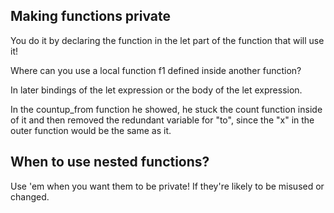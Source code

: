## Making functions private

You do it by declaring the function in the let part of the function that will use it! 

Where can you use a local function f1 defined inside another function?

In later bindings of the let expression or the body of the let expression. 

In the countup_from function he showed, he stuck the count function inside of it and then removed the redundant variable for "to", since the "x" in the outer function would be the same as it. 

## When to use nested functions?

Use 'em when you want them to be private! If they're likely to be misused or changed. 

